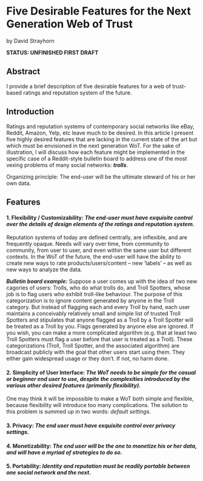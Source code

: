 # Five Desirable Features for the Next Generation Web of Trust

by David Strayhorn

**STATUS: UNFINISHED FIRST DRAFT**

## Abstract

I provide a brief description of five desirable features for a web of trust-based ratings and reputation system of the future.

## Introduction 

Ratings and reputation systems of contemporary social networks like eBay, Reddit, Amazon, Yelp, etc leave much to be desired. In this article I present five highly desired features that are lacking in the current state of the art but which must be envisioned in the next generation WoT. For the sake of illustration, I will discuss how each feature might be implemented in the specific case of a Reddit-style bulletin board to address one of the most vexing problems of many social networks: ***trolls***.

Organizing principle: The end-user will be the ultimate steward of his or her own data.

## Features

#### 1. Flexibility / Customizability: *The end-user must have exquisite control over the details of design elements of the ratings and reputation system.*

Reputation systems of today are defined centrally, are inflexible, and are frequently opaque. Needs will vary over time, from community to community, from user to user, and even within the same user but different contexts. In the WoT of the future, the end-user will have the ability to create new ways to rate products/users/content – new ’labels’ – as well as new ways to analyze the data.

***Bulletin board example:*** Suppose a user comes up with the idea of two new cagories of users: Trolls, who do what trolls do, and Troll Spotters, whose job is to flag users who exhibit troll-like behaviour. The purpose of this categorization is to ignore content generated by anyone in the Troll category. But instead of flagging each and every Troll by hand, each user maintains a conceivably relatively small and simple list of trusted Troll Spotters and stipulates that anyone flagged as a Troll by a Troll Spotter will be treated as a Troll by you. Flags generated by anyone else are ignored. If you wish, you can make a more complicated algorithm (e.g. that at least two Troll Spotters must flag a user before that user is treated as a Troll).  These categorizations (Troll, Troll Spotter, and the associated algorithm) are broadcast publicly with the goal that other users start using them. They either gain widespread usage or they don’t. If not, no harm done.

#### 2. Simplicity of User Interface: *The WoT needs to be simple for the casual or beginner end user to use, despite the complexities introduced by the various other desired features (primarily flexibility).*

One may think it will be impossible to make a WoT both simple and flexible, because flexibility will introduce too many complications. The solution to this problem is summed up in two words: *default settings*.

#### 3. Privacy: *The end user must have exquisite control over privacy settings.*

#### 4. Monetizability: *The end user will be the one to monetize his or her data, and will have a myriad of strategies to do so.*

#### 5. Portability: *Identity and reputation must be readily portable between one social network and the next.*

